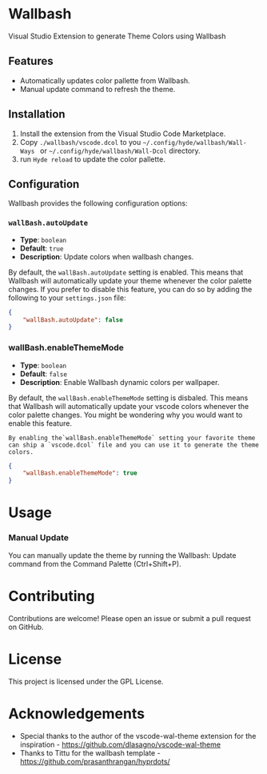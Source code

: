 # Wallbash

Visual Studio Extension to generate Theme Colors using Wallbash

## Features

- Automatically updates color pallette from Wallbash.
- Manual update command to refresh the theme.

## Installation

1. Install the extension from the Visual Studio Code Marketplace.
2. Copy `./wallbash/vscode.dcol` to you `~/.config/hyde/wallbash/Wall-Ways ` or `~/.config/hyde/wallbash/Wall-Dcol` directory.
3. run `Hyde reload` to update the color pallette.

## Configuration

Wallbash provides the following configuration options:

### `wallBash.autoUpdate`

- **Type**: `boolean`
- **Default**: `true`
- **Description**: Update colors when wallbash changes.

By default, the `wallBash.autoUpdate` setting is enabled. This means that Wallbash will automatically update your theme whenever the color palette changes. If you prefer to disable this feature, you can do so by adding the following to your `settings.json` file:

```json
{
    "wallBash.autoUpdate": false
}

```

### wallBash.enableThemeMode

- **Type**: `boolean`
- **Default**: `false`
- **Description**: Enable Wallbash dynamic colors per wallpaper.

By default, the `wallBash.enableThemeMode` setting is disbaled. This means that Wallbash will automatically update your vscode colors whenever the color palette changes.
You might be wondering why you would want to enable this feature.

    By enabling the`wallBash.enableThemeMode` setting your favorite theme can ship a `vscode.dcol` file and you can use it to generate the theme colors.

```json
{
    "wallBash.enableThemeMode": true
}

```

# Usage

### Manual Update

You can manually update the theme by running the Wallbash: Update command from the Command Palette (Ctrl+Shift+P).

# Contributing

Contributions are welcome! Please open an issue or submit a pull request on GitHub.

# License

This project is licensed under the GPL License.

# Acknowledgements

* Special thanks to the author of the vscode-wal-theme extension for the inspiration - https://github.com/dlasagno/vscode-wal-theme
* Thanks to Tittu for the wallbash template -  https://github.com/prasanthrangan/hyprdots/
